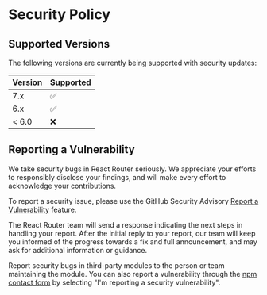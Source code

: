 # Security Policy

## Supported Versions

The following versions are currently being supported with security updates:

| Version | Supported          |
| ------- | ------------------ |
| 7.x     | :white_check_mark: |
| 6.x     | :white_check_mark: |
| < 6.0   | :x:                |

## Reporting a Vulnerability

We take security bugs in React Router seriously. We appreciate your efforts to responsibly disclose your findings, and will make every effort to acknowledge your contributions.

To report a security issue, please use the GitHub Security Advisory [Report a Vulnerability](https://github.com/remix-run/react-router/security/advisories/new) feature.

The React Router team will send a response indicating the next steps in handling your report. After the initial reply to your report, our team will keep you informed of the progress towards a fix and full announcement, and may ask for additional information or guidance.

Report security bugs in third-party modules to the person or team maintaining the module. You can also report a vulnerability through the [npm contact form](https://www.npmjs.com/support) by selecting "I'm reporting a security vulnerability".
